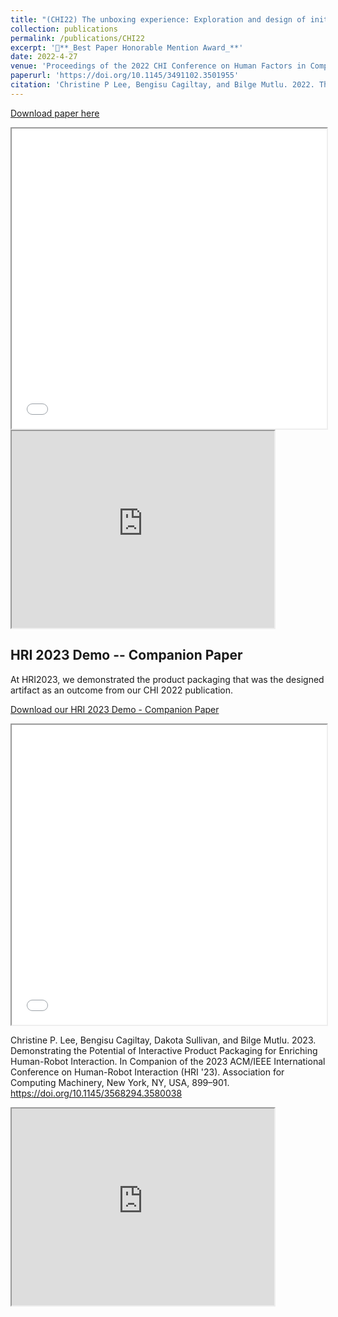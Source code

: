 ```yaml
---
title: "(CHI22) The unboxing experience: Exploration and design of initial interactions between children and social robots"
collection: publications
permalink: /publications/CHI22
excerpt: '🏅**_Best Paper Honorable Mention Award_**'
date: 2022-4-27
venue: 'Proceedings of the 2022 CHI Conference on Human Factors in Computing Systems'
paperurl: 'https://doi.org/10.1145/3491102.3501955'
citation: 'Christine P Lee, Bengisu Cagiltay, and Bilge Mutlu. 2022. The Unboxing Experience: Exploration and Design of Initial Interactions Between Children and Social Robots. In Proceedings of the 2022 CHI Conference on Human Factors in Computing Systems (CHI 22). Association for Computing Machinery, New York, NY, USA, Article 151, 1–14.'
---
```


[Download paper here](/files/CHI22-Unboxing-Lee.pdf)

<iframe src="/files/CHI22-Unboxing-Lee.pdf" width="100%" height="480" allow="autoplay"></iframe>


<!-- [Watch our Paper Talk Here](https://youtu.be/1LMYwqfzD84) -->

<!-- [![Watch our Paper Talk Here](https://img.youtube.com/vi/1LMYwqfzD84/2.jpg)](https://youtu.be/1LMYwqfzD84) -->

<iframe width="420" height="315" src="https://www.youtube.com/embed/1LMYwqfzD84"></iframe>

## HRI 2023 Demo -- Companion Paper 

At HRI2023, we demonstrated the product packaging that was the designed artifact as an outcome from our CHI 2022 publication.

[Download our HRI 2023 Demo - Companion Paper](https://bengisucagiltay.github.io/files/HRI23-Unboxing-Demo.pdf)

<iframe src="/files/HRI23-Unboxing-Demo.pdf" width="100%" height="480" allow="autoplay"></iframe>



Christine P. Lee, Bengisu Cagiltay, Dakota Sullivan, and Bilge Mutlu. 2023. Demonstrating the Potential of Interactive Product Packaging for Enriching Human-Robot Interaction. In Companion of the 2023 ACM/IEEE International Conference on Human-Robot Interaction (HRI '23). Association for Computing Machinery, New York, NY, USA, 899–901. https://doi.org/10.1145/3568294.3580038

<!-- [HRI 2023 Demo - Companion Video](https://www.youtube.com/watch?v=CJCNpDZGOIM) -->

<!-- [![Watch our Paper Talk Here](https://img.youtube.com/vi/CJCNpDZGOIM/2.jpg)](https://youtu.be/1LMYwqfzD84) -->

<iframe width="420" height="315" src="https://www.youtube.com/embed/CJCNpDZGOIM"></iframe>

